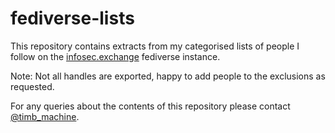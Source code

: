 # fediverse-lists

This repository contains extracts from my categorised lists of people I follow on the [infosec.exchange](https://infosec.exchange/) fediverse instance.

Note: Not all handles are exported, happy to add people to the exclusions as requested.

For any queries about the contents of this repository please contact [@timb_machine](https://infosec.exchange/@timb_machine).
